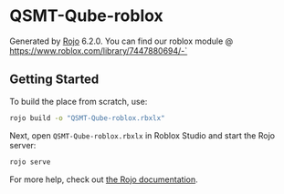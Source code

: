 # QSMT-Qube-roblox
Generated by [Rojo](https://github.com/rojo-rbx/rojo) 6.2.0.
You can find our roblox module @ https://www.roblox.com/library/7447880694/-`

## Getting Started
To build the place from scratch, use:

```bash
rojo build -o "QSMT-Qube-roblox.rbxlx"
```

Next, open `QSMT-Qube-roblox.rbxlx` in Roblox Studio and start the Rojo server:

```bash
rojo serve
```

For more help, check out [the Rojo documentation](https://rojo.space/docs).
